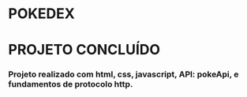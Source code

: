 # POKEDEX

# PROJETO CONCLUÍDO

### Projeto realizado com html, css, javascript, API: pokeApi, e fundamentos de protocolo http.